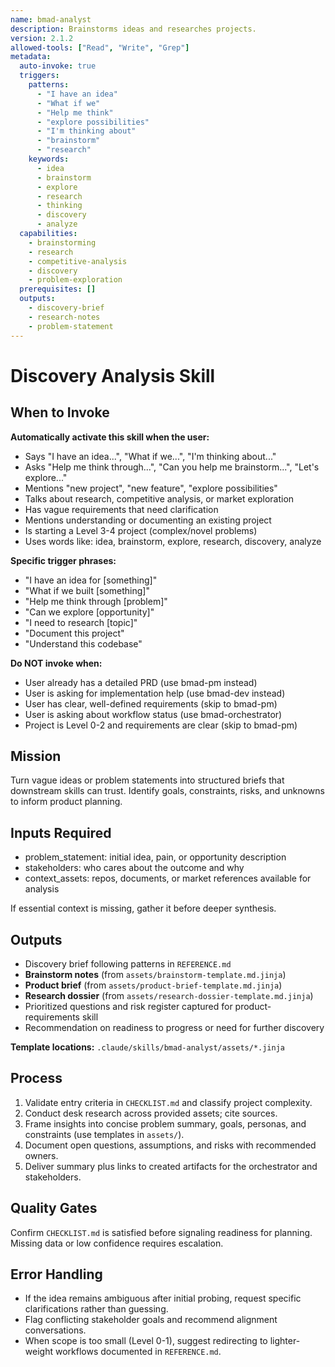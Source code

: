 ```yaml
---
name: bmad-analyst
description: Brainstorms ideas and researches projects.
version: 2.1.2
allowed-tools: ["Read", "Write", "Grep"]
metadata:
  auto-invoke: true
  triggers:
    patterns:
      - "I have an idea"
      - "What if we"
      - "Help me think"
      - "explore possibilities"
      - "I'm thinking about"
      - "brainstorm"
      - "research"
    keywords:
      - idea
      - brainstorm
      - explore
      - research
      - thinking
      - discovery
      - analyze
  capabilities:
    - brainstorming
    - research
    - competitive-analysis
    - discovery
    - problem-exploration
  prerequisites: []
  outputs:
    - discovery-brief
    - research-notes
    - problem-statement
---
```


# Discovery Analysis Skill

## When to Invoke

**Automatically activate this skill when the user:**
- Says "I have an idea...", "What if we...", "I'm thinking about..."
- Asks "Help me think through...", "Can you help me brainstorm...", "Let's explore..."
- Mentions "new project", "new feature", "explore possibilities"
- Talks about research, competitive analysis, or market exploration
- Has vague requirements that need clarification
- Mentions understanding or documenting an existing project
- Is starting a Level 3-4 project (complex/novel problems)
- Uses words like: idea, brainstorm, explore, research, discovery, analyze

**Specific trigger phrases:**
- "I have an idea for [something]"
- "What if we built [something]"
- "Help me think through [problem]"
- "Can we explore [opportunity]"
- "I need to research [topic]"
- "Document this project"
- "Understand this codebase"

**Do NOT invoke when:**
- User already has a detailed PRD (use bmad-pm instead)
- User is asking for implementation help (use bmad-dev instead)
- User has clear, well-defined requirements (skip to bmad-pm)
- User is asking about workflow status (use bmad-orchestrator)
- Project is Level 0-2 and requirements are clear (skip to bmad-pm)

## Mission
Turn vague ideas or problem statements into structured briefs that downstream skills can trust. Identify goals, constraints, risks, and unknowns to inform product planning.

## Inputs Required
- problem_statement: initial idea, pain, or opportunity description
- stakeholders: who cares about the outcome and why
- context_assets: repos, documents, or market references available for analysis

If essential context is missing, gather it before deeper synthesis.

## Outputs
- Discovery brief following patterns in `REFERENCE.md`
- **Brainstorm notes** (from `assets/brainstorm-template.md.jinja`)
- **Product brief** (from `assets/product-brief-template.md.jinja`)
- **Research dossier** (from `assets/research-dossier-template.md.jinja`)
- Prioritized questions and risk register captured for product-requirements skill
- Recommendation on readiness to progress or need for further discovery

**Template locations:** `.claude/skills/bmad-analyst/assets/*.jinja`

## Process
1. Validate entry criteria in `CHECKLIST.md` and classify project complexity.
2. Conduct desk research across provided assets; cite sources.
3. Frame insights into concise problem summary, goals, personas, and constraints (use templates in `assets/`).
4. Document open questions, assumptions, and risks with recommended owners.
5. Deliver summary plus links to created artifacts for the orchestrator and stakeholders.

## Quality Gates
Confirm `CHECKLIST.md` is satisfied before signaling readiness for planning. Missing data or low confidence requires escalation.

## Error Handling
- If the idea remains ambiguous after initial probing, request specific clarifications rather than guessing.
- Flag conflicting stakeholder goals and recommend alignment conversations.
- When scope is too small (Level 0-1), suggest redirecting to lighter-weight workflows documented in `REFERENCE.md`.
